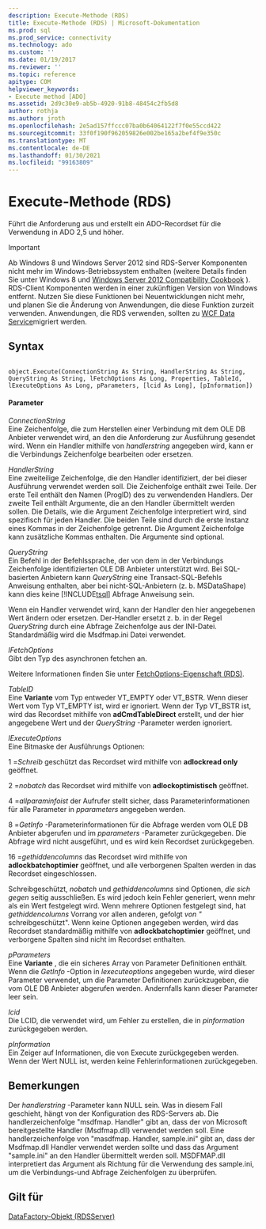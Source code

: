 ```yaml
---
description: Execute-Methode (RDS)
title: Execute-Methode (RDS) | Microsoft-Dokumentation
ms.prod: sql
ms.prod_service: connectivity
ms.technology: ado
ms.custom: ''
ms.date: 01/19/2017
ms.reviewer: ''
ms.topic: reference
apitype: COM
helpviewer_keywords:
- Execute method [ADO]
ms.assetid: 2d9c30e9-ab5b-4920-91b8-48454c2fb5d8
author: rothja
ms.author: jroth
ms.openlocfilehash: 2e5ad157ffccc07ba0b64064122f7f0e55ccd422
ms.sourcegitcommit: 33f0f190f962059826e002be165a2bef4f9e350c
ms.translationtype: MT
ms.contentlocale: de-DE
ms.lasthandoff: 01/30/2021
ms.locfileid: "99163809"
---
```

# <a name="execute-method-rds"></a>Execute-Methode (RDS)
Führt die Anforderung aus und erstellt ein ADO-Recordset für die Verwendung in ADO 2,5 und höher.  
  
> [!IMPORTANT]
>  Ab Windows 8 und Windows Server 2012 sind RDS-Server Komponenten nicht mehr im Windows-Betriebssystem enthalten (weitere Details finden Sie unter Windows 8 und [Windows Server 2012 Compatibility Cookbook](https://www.microsoft.com/download/details.aspx?id=27416) ). RDS-Client Komponenten werden in einer zukünftigen Version von Windows entfernt. Nutzen Sie diese Funktionen bei Neuentwicklungen nicht mehr, und planen Sie die Änderung von Anwendungen, die diese Funktion zurzeit verwenden. Anwendungen, die RDS verwenden, sollten zu [WCF Data Service](/dotnet/framework/wcf/)migriert werden.  
  
## <a name="syntax"></a>Syntax  
  
```  
  
object.Execute(ConnectionString As String, HandlerString As String, QueryString As String, lFetchOptions As Long, Properties, TableId, lExecuteOptions As Long, pParameters, [lcid As Long], [pInformation])  
```  
  
#### <a name="parameters"></a>Parameter  
 *ConnectionString*  
 Eine Zeichenfolge, die zum Herstellen einer Verbindung mit dem OLE DB Anbieter verwendet wird, an den die Anforderung zur Ausführung gesendet wird. Wenn ein Handler mithilfe von *handlerstring* angegeben wird, kann er die Verbindungs Zeichenfolge bearbeiten oder ersetzen.  
  
 *HandlerString*  
 Eine zweiteilige Zeichenfolge, die den Handler identifiziert, der bei dieser Ausführung verwendet werden soll. Die Zeichenfolge enthält zwei Teile. Der erste Teil enthält den Namen (ProgID) des zu verwendenden Handlers. Der zweite Teil enthält Argumente, die an den Handler übermittelt werden sollen. Die Details, wie die Argument Zeichenfolge interpretiert wird, sind spezifisch für jeden Handler. Die beiden Teile sind durch die erste Instanz eines Kommas in der Zeichenfolge getrennt. Die Argument Zeichenfolge kann zusätzliche Kommas enthalten. Die Argumente sind optional.  
  
 *QueryString*  
 Ein Befehl in der Befehlssprache, der von dem in der Verbindungs Zeichenfolge identifizierten OLE DB Anbieter unterstützt wird. Bei SQL-basierten Anbietern kann *QueryString* eine Transact-SQL-Befehls Anweisung enthalten, aber bei nicht-SQL-Anbietern (z. b. MSDataShape) kann dies keine [!INCLUDE[tsql](../../../includes/tsql-md.md)] Abfrage Anweisung sein.  
  
 Wenn ein Handler verwendet wird, kann der Handler den hier angegebenen Wert ändern oder ersetzen. Der-Handler ersetzt z. b. in der Regel *QueryString* durch eine Abfrage Zeichenfolge aus der INI-Datei. Standardmäßig wird die Msdfmap.ini Datei verwendet.  
  
 *lFetchOptions*  
 Gibt den Typ des asynchronen fetchen an.  
  
 Weitere Informationen finden Sie unter [FetchOptions-Eigenschaft (RDS)](./fetchoptions-property-rds.md).  
  
 *TableID*  
 Eine **Variante** vom Typ entweder VT_EMPTY oder VT_BSTR. Wenn dieser Wert vom Typ VT_EMPTY ist, wird er ignoriert. Wenn der Typ VT_BSTR ist, wird das Recordset mithilfe von **adCmdTableDirect** erstellt, und der hier angegebene Wert und der *QueryString* -Parameter werden ignoriert.  
  
 *lExecuteOptions*  
 Eine Bitmaske der Ausführungs Optionen:  
  
 1 =*Schreib* geschützt das Recordset wird mithilfe von **adlockread only** geöffnet.  
  
 2 =*nobatch* das Recordset wird mithilfe von **adlockoptimistisch** geöffnet.  
  
 4 =*allparaminfoist* der Aufrufer stellt sicher, dass Parameterinformationen für alle Parameter in *pparameters* angegeben werden.  
  
 8 =*GetInfo* -Parameterinformationen für die Abfrage werden vom OLE DB Anbieter abgerufen und im *pparameters* -Parameter zurückgegeben. Die Abfrage wird nicht ausgeführt, und es wird kein Recordset zurückgegeben.  
  
 16 =*gethiddencolumns* das Recordset wird mithilfe von **adlockbatchoptimier** geöffnet, und alle verborgenen Spalten werden in das Recordset eingeschlossen.  
  
 Schreibgeschützt, *nobatch* und *gethiddencolumns* sind Optionen, *die sich gegen* seitig ausschließen. Es wird jedoch kein Fehler generiert, wenn mehr als ein Wert festgelegt wird. Wenn mehrere Optionen festgelegt sind, hat *gethiddencolumns* Vorrang vor allen anderen, gefolgt *von "* schreibgeschützt". Wenn keine Optionen angegeben werden, wird das Recordset standardmäßig mithilfe von **adlockbatchoptimier** geöffnet, und verborgene Spalten sind nicht im Recordset enthalten.  
  
 *pParameters*  
 Eine **Variante** , die ein sicheres Array von Parameter Definitionen enthält. Wenn die *GetInfo* -Option in *lexecuteoptions* angegeben wurde, wird dieser Parameter verwendet, um die Parameter Definitionen zurückzugeben, die vom OLE DB Anbieter abgerufen werden. Andernfalls kann dieser Parameter leer sein.  
  
 *lcid*  
 Die LCID, die verwendet wird, um Fehler zu erstellen, die in *pinformation* zurückgegeben werden.  
  
 *pInformation*  
 Ein Zeiger auf Informationen, die von Execute zurückgegeben werden. Wenn der Wert NULL ist, werden keine Fehlerinformationen zurückgegeben.  
  
## <a name="remarks"></a>Bemerkungen  
 Der *handlerstring* -Parameter kann NULL sein. Was in diesem Fall geschieht, hängt von der Konfiguration des RDS-Servers ab. Die handlerzeichenfolge "msdfmap. Handler" gibt an, dass der von Microsoft bereitgestellte Handler (Msdfmap.dll) verwendet werden soll. Eine handlerzeichenfolge von "masdfmap. Handler, sample.ini" gibt an, dass der Msdfmap.dll Handler verwendet werden sollte und dass das Argument "sample.ini" an den Handler übermittelt werden soll. MSDFMAP.dll interpretiert das Argument als Richtung für die Verwendung des sample.ini, um die Verbindungs-und Abfrage Zeichenfolgen zu überprüfen.  
  
## <a name="applies-to"></a>Gilt für  
 [DataFactory-Objekt (RDSServer)](./datafactory-object-rdsserver.md)